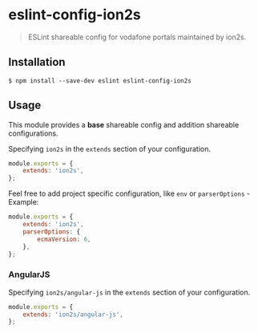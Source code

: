 eslint-config-ion2s
===================

> ESLint shareable config for vodafone portals maintained by ion2s.


## Installation

```
$ npm install --save-dev eslint eslint-config-ion2s
```


## Usage

This module provides a __base__ shareable config and addition shareable configurations.

Specifying `ion2s` in the `extends` section of your configuration.
```js
module.exports = {
    extends: 'ion2s',
};
```

Feel free to add project specific configuration, like `env` or `parserOptions` - Example:
```js
module.exports = {
    extends: 'ion2s',
    parserOptions: {
        ecmaVersion: 6,
    },
};

```


### AngularJS

Specifying `ion2s/angular-js` in the `extends` section of your configuration.
```js
module.exports = {
    extends: 'ion2s/angular-js',
};
```

